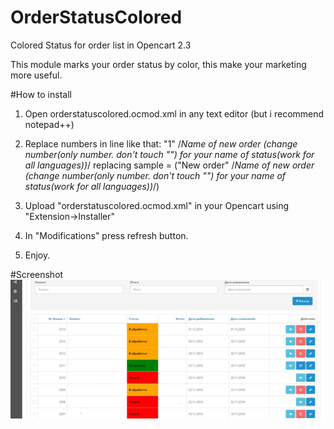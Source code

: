 # OrderStatusColored
Colored Status for order list in Opencart 2.3

This module marks your order status by color, this make your marketing more useful.

#How to install

1. Open orderstatuscolored.ocmod.xml in any text editor (but i recommend notepad++)

2. Replace numbers in line like that:
"1" /*Name of new order (change number(only number. don't touch "") for your name of status(work for all languages))*/
replacing sample = ("New order" /*Name of new order (change number(only number. don't touch "") for your name of status(work for all languages))*/)

3. Upload "orderstatuscolored.ocmod.xml" in your Opencart using "Extension->Installer"

4. In "Modifications" press refresh button.

5. Enjoy.


#Screenshot
![screenshot](sample.jpeg)


